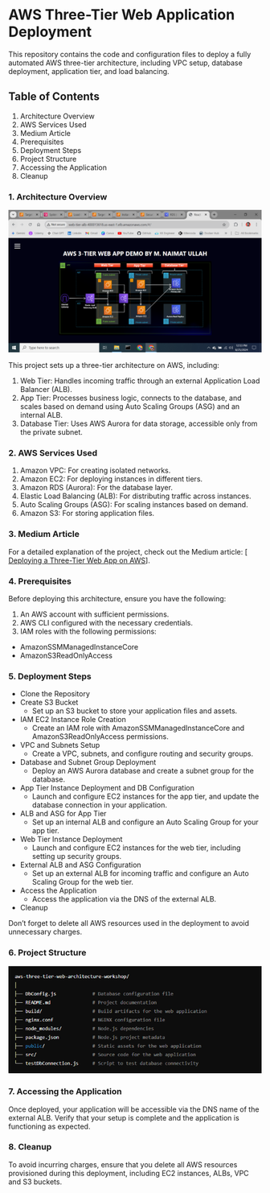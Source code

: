 # AWS Three-Tier Web Application Deployment

 
This repository contains the code and configuration files to deploy a fully automated AWS three-tier architecture, including VPC setup, database deployment, application tier, and load balancing.

## Table of Contents

1. Architecture Overview 
2.  AWS Services Used
3. Medium Article
4. Prerequisites
5. Deployment Steps
6. Project Structure
7. Accessing the Application
8. Cleanup
   
### 1. Architecture Overview
  ![Architecture Diagram](https://github.com/Naimat250/aws-three-tier-web-architecture-workshop/blob/78e3ec9a12cad699f0884bb3f304c84f8beba355/Architecture.PNG)

This project sets up a three-tier architecture on AWS, including:

1. Web Tier: Handles incoming traffic through an external Application Load Balancer (ALB).
2. App Tier: Processes business logic, connects to the database, and scales based on demand using Auto Scaling Groups (ASG) and an internal ALB.
3. Database Tier: Uses AWS Aurora for data storage, accessible only from the private subnet.
### 2. AWS Services Used
1. Amazon VPC: For creating isolated networks.
2. Amazon EC2: For deploying instances in different tiers.
3. Amazon RDS (Aurora): For the database layer.
4. Elastic Load Balancing (ALB): For distributing traffic across instances.
5. Auto Scaling Groups (ASG): For scaling instances based on demand.
6. Amazon S3: For storing application files.

### 3. Medium Article
For a detailed explanation of the project, check out the Medium article: [ [Deploying a Three-Tier Web App on AWS](https://medium.com/@niamatu250/deploying-a-three-tier-web-app-on-aws-ac8bf9f47a11)].

### 4. Prerequisites
Before deploying this architecture, ensure you have the following:

1. An AWS account with sufficient permissions.
2. AWS CLI configured with the necessary credentials.
3. IAM roles with the following permissions:
  - AmazonSSMManagedInstanceCore
  - AmazonS3ReadOnlyAccess

### 5. Deployment Steps
- Clone the Repository
- Create S3 Bucket
  - Set up an S3 bucket to store your application files and assets. 
- IAM EC2 Instance Role Creation
  - Create an IAM role with AmazonSSMManagedInstanceCore and AmazonS3ReadOnlyAccess permissions.
- VPC and Subnets Setup
    - Create a VPC, subnets, and configure routing and security groups.
- Database and Subnet Group Deployment
    - Deploy an AWS Aurora database and create a subnet group for the database.
- App Tier Instance Deployment and DB Configuration
    - Launch and configure EC2 instances for the app tier, and update the database connection in your application.
- ALB and ASG for App Tier
    - Set up an internal ALB and configure an Auto Scaling Group for your app tier.
- Web Tier Instance Deployment
    - Launch and configure EC2 instances for the web tier, including setting up security groups.
- External ALB and ASG Configuration
    - Set up an external ALB for incoming traffic and configure an Auto Scaling Group for the web tier.
- Access the Application
    - Access the application via the DNS of the external ALB.
- Cleanup

Don’t forget to delete all AWS resources used in the deployment to avoid unnecessary charges.

### 6. Project Structure
  ![Project Structure](https://github.com/Naimat250/aws-three-tier-web-architecture-workshop/blob/8f0c9463866110b57c5408b95a3ddbebb81f8aa8/project-structure.PNG)

### 7. Accessing the Application
Once deployed, your application will be accessible via the DNS name of the external ALB. Verify that your setup is complete and the application is functioning as expected.

### 8. Cleanup 
To avoid incurring charges, ensure that you delete all AWS resources provisioned during this deployment, including EC2 instances, ALBs, VPC and S3 buckets.
